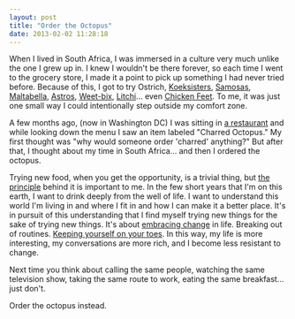 ```yaml
---
layout: post
title: "Order the Octopus"
date: 2013-02-02 11:28:18
---
```


When I lived in South Africa, I was immersed in a culture very much unlike the one I grew up in. I knew I wouldn't be there forever, so each time I went to the grocery store, I made it a point to pick up something I had never tried before. Because of this, I got to try Ostrich, <a href="http://en.wikipedia.org/wiki/Koeksister" target="_blank" rel="noopener noreferrer" title="Wikipedia: Koeksister">Koeksisters</a>, <a href="http://en.wikipedia.org/wiki/Samosa" target="_blank" rel="noopener noreferrer" title="Wikipedia: Samosa">Samosas</a>, <a href="http://www.sanza.co.uk/Maltabella_Porridge_1_Minute.asp" target="_blank" rel="noopener noreferrer" title="Maltabella">Maltabella</a>, <a href="http://www.cadbury.co.za/products/bars/astros/astros-0/" target="_blank" rel="noopener noreferrer" title="and Lunch Bar, Crunchie, PS bar, Smarties, TV bar, Chomp, etc. We're missing out. All Cadbury ever sends to America are those creme eggs (aka sugar bombs) around easter. ">Astros</a>, <a href="http://en.wikipedia.org/wiki/Weet-Bix" target="_blank" rel="noopener noreferrer" title="Wikipedia: Weet-bix">Weet-bix</a>, <a href="http://en.wikipedia.org/wiki/Litchi" target="_blank" rel="noopener noreferrer" title="Wikipedia: Lytchee">Litchi</a>... even <a href="http://en.wikipedia.org/wiki/Chicken_feet#South_African_cuisine" target="_blank" rel="noopener noreferrer" title="You can order them at a few places in Chinatown, Washington DC, though I haven't done it yet.">Chicken Feet</a>. To me, it was just one small way I could intentionally step outside my comfort zone.

<p class="p1">
  A few months ago, (now in Washington DC) I was sitting in <a href="http://graffiatodc.com/menus/" target="_blank" rel="noopener noreferrer" title="Graffiato">a restaurant</a> and while looking down the menu I saw an item labeled "Charred Octopus." My first thought was "why would someone order 'charred' anything?" But after that, I thought about my time in South Africa… and then I ordered the octopus.
</p>

<p class="p1">
  Trying new food, when you get the opportunity, is a trivial thing, but <a href="http://sivers.org/comfort" target="_blank" rel="noopener noreferrer" title="Derek Sivers: Expanding your Comfort Zone">the principle</a> behind it is important to me. In the few short years that I'm on this earth, I want to drink deeply from the well of life. I want to understand this world I'm living in and where I fit in and how I can make it a better place. It's in pursuit of this understanding that I find myself trying new things for the sake of trying new things. It's about <a href="http://bryanbraun.com/2012/09/09/growth-mindset" target="_blank" rel="noopener noreferrer" title="The Grown Mindset">embracing change</a> in life. Breaking out of routines. <a href="http://bryanbraun.com/2012/09/09/fear-and-critical-moment">Keeping yourself on your toes</a>. In this way, my life is more interesting, my conversations are more rich, and I become less resistant to change.
</p>

<p class="p1">
  Next time you think about calling the same people, watching the same television show, taking the same route to work, eating the same breakfast… just don't.
</p>

<p class="p1">
  Order the octopus instead.
</p>